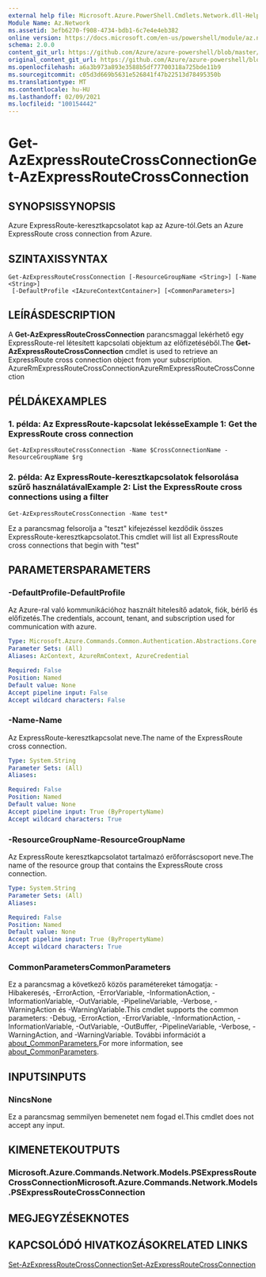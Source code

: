 ```yaml
---
external help file: Microsoft.Azure.PowerShell.Cmdlets.Network.dll-Help.xml
Module Name: Az.Network
ms.assetid: 3efb6270-f908-4734-bdb1-6c7e4e4eb382
online version: https://docs.microsoft.com/en-us/powershell/module/az.network/get-azexpressroutecrossconnection
schema: 2.0.0
content_git_url: https://github.com/Azure/azure-powershell/blob/master/src/Network/Network/help/Get-AzExpressRouteCrossConnection.md
original_content_git_url: https://github.com/Azure/azure-powershell/blob/master/src/Network/Network/help/Get-AzExpressRouteCrossConnection.md
ms.openlocfilehash: a6a3b973a893e3588b5df77700318a725bde11b9
ms.sourcegitcommit: c05d3d669b5631e526841f47b22513d78495350b
ms.translationtype: MT
ms.contentlocale: hu-HU
ms.lasthandoff: 02/09/2021
ms.locfileid: "100154442"
---
```

# <span data-ttu-id="6a8a8-101">Get-AzExpressRouteCrossConnection</span><span class="sxs-lookup"><span data-stu-id="6a8a8-101">Get-AzExpressRouteCrossConnection</span></span>

## <span data-ttu-id="6a8a8-102">SYNOPSIS</span><span class="sxs-lookup"><span data-stu-id="6a8a8-102">SYNOPSIS</span></span>
<span data-ttu-id="6a8a8-103">Azure ExpressRoute-keresztkapcsolatot kap az Azure-tól.</span><span class="sxs-lookup"><span data-stu-id="6a8a8-103">Gets an Azure ExpressRoute cross connection from Azure.</span></span>

## <span data-ttu-id="6a8a8-104">SZINTAXIS</span><span class="sxs-lookup"><span data-stu-id="6a8a8-104">SYNTAX</span></span>

```
Get-AzExpressRouteCrossConnection [-ResourceGroupName <String>] [-Name <String>]
 [-DefaultProfile <IAzureContextContainer>] [<CommonParameters>]
```

## <span data-ttu-id="6a8a8-105">LEÍRÁS</span><span class="sxs-lookup"><span data-stu-id="6a8a8-105">DESCRIPTION</span></span>
<span data-ttu-id="6a8a8-106">A **Get-AzExpressRouteCrossConnection** parancsmaggal lekérhető egy ExpressRoute-rel létesített kapcsolati objektum az előfizetéséből.</span><span class="sxs-lookup"><span data-stu-id="6a8a8-106">The **Get-AzExpressRouteCrossConnection** cmdlet is used to retrieve an ExpressRoute cross connection object from your subscription.</span></span>
<span data-ttu-id="6a8a8-107">AzureRmExpressRouteCrossConnection</span><span class="sxs-lookup"><span data-stu-id="6a8a8-107">AzureRmExpressRouteCrossConnection</span></span>

## <span data-ttu-id="6a8a8-108">PÉLDÁK</span><span class="sxs-lookup"><span data-stu-id="6a8a8-108">EXAMPLES</span></span>

### <span data-ttu-id="6a8a8-109">1. példa: Az ExpressRoute-kapcsolat lekésse</span><span class="sxs-lookup"><span data-stu-id="6a8a8-109">Example 1: Get the ExpressRoute cross connection</span></span>
```
Get-AzExpressRouteCrossConnection -Name $CrossConnectionName -ResourceGroupName $rg
```

### <span data-ttu-id="6a8a8-110">2. példa: Az ExpressRoute-keresztkapcsolatok felsorolása szűrő használatával</span><span class="sxs-lookup"><span data-stu-id="6a8a8-110">Example 2: List the ExpressRoute cross connections using a filter</span></span>
```
Get-AzExpressRouteCrossConnection -Name test*
```

<span data-ttu-id="6a8a8-111">Ez a parancsmag felsorolja a "teszt" kifejezéssel kezdődik összes ExpressRoute-keresztkapcsolatot.</span><span class="sxs-lookup"><span data-stu-id="6a8a8-111">This cmdlet will list all ExpressRoute cross connections that begin with "test"</span></span>

## <span data-ttu-id="6a8a8-112">PARAMETERS</span><span class="sxs-lookup"><span data-stu-id="6a8a8-112">PARAMETERS</span></span>

### <span data-ttu-id="6a8a8-113">-DefaultProfile</span><span class="sxs-lookup"><span data-stu-id="6a8a8-113">-DefaultProfile</span></span>
<span data-ttu-id="6a8a8-114">Az Azure-ral való kommunikációhoz használt hitelesítő adatok, fiók, bérlő és előfizetés.</span><span class="sxs-lookup"><span data-stu-id="6a8a8-114">The credentials, account, tenant, and subscription used for communication with azure.</span></span>

```yaml
Type: Microsoft.Azure.Commands.Common.Authentication.Abstractions.Core.IAzureContextContainer
Parameter Sets: (All)
Aliases: AzContext, AzureRmContext, AzureCredential

Required: False
Position: Named
Default value: None
Accept pipeline input: False
Accept wildcard characters: False
```

### <span data-ttu-id="6a8a8-115">-Name</span><span class="sxs-lookup"><span data-stu-id="6a8a8-115">-Name</span></span>
<span data-ttu-id="6a8a8-116">Az ExpressRoute-keresztkapcsolat neve.</span><span class="sxs-lookup"><span data-stu-id="6a8a8-116">The name of the ExpressRoute cross connection.</span></span>

```yaml
Type: System.String
Parameter Sets: (All)
Aliases:

Required: False
Position: Named
Default value: None
Accept pipeline input: True (ByPropertyName)
Accept wildcard characters: True
```

### <span data-ttu-id="6a8a8-117">-ResourceGroupName</span><span class="sxs-lookup"><span data-stu-id="6a8a8-117">-ResourceGroupName</span></span>
<span data-ttu-id="6a8a8-118">Az ExpressRoute keresztkapcsolatot tartalmazó erőforráscsoport neve.</span><span class="sxs-lookup"><span data-stu-id="6a8a8-118">The name of the resource group that contains the ExpressRoute cross connection.</span></span>

```yaml
Type: System.String
Parameter Sets: (All)
Aliases:

Required: False
Position: Named
Default value: None
Accept pipeline input: True (ByPropertyName)
Accept wildcard characters: True
```

### <span data-ttu-id="6a8a8-119">CommonParameters</span><span class="sxs-lookup"><span data-stu-id="6a8a8-119">CommonParameters</span></span>
<span data-ttu-id="6a8a8-120">Ez a parancsmag a következő közös paramétereket támogatja: -Hibakeresés, -ErrorAction, -ErrorVariable, -InformationAction, -InformationVariable, -OutVariable, -PipelineVariable, -Verbose, -WarningAction és -WarningVariable.</span><span class="sxs-lookup"><span data-stu-id="6a8a8-120">This cmdlet supports the common parameters: -Debug, -ErrorAction, -ErrorVariable, -InformationAction, -InformationVariable, -OutVariable, -OutBuffer, -PipelineVariable, -Verbose, -WarningAction, and -WarningVariable.</span></span> <span data-ttu-id="6a8a8-121">További információt a [about_CommonParameters.](http://go.microsoft.com/fwlink/?LinkID=113216)</span><span class="sxs-lookup"><span data-stu-id="6a8a8-121">For more information, see [about_CommonParameters](http://go.microsoft.com/fwlink/?LinkID=113216).</span></span>

## <span data-ttu-id="6a8a8-122">INPUTS</span><span class="sxs-lookup"><span data-stu-id="6a8a8-122">INPUTS</span></span>

### <span data-ttu-id="6a8a8-123">Nincs</span><span class="sxs-lookup"><span data-stu-id="6a8a8-123">None</span></span>
<span data-ttu-id="6a8a8-124">Ez a parancsmag semmilyen bemenetet nem fogad el.</span><span class="sxs-lookup"><span data-stu-id="6a8a8-124">This cmdlet does not accept any input.</span></span>

## <span data-ttu-id="6a8a8-125">KIMENETEK</span><span class="sxs-lookup"><span data-stu-id="6a8a8-125">OUTPUTS</span></span>

### <span data-ttu-id="6a8a8-126">Microsoft.Azure.Commands.Network.Models.PSExpressRouteCrossConnection</span><span class="sxs-lookup"><span data-stu-id="6a8a8-126">Microsoft.Azure.Commands.Network.Models.PSExpressRouteCrossConnection</span></span>

## <span data-ttu-id="6a8a8-127">MEGJEGYZÉSEK</span><span class="sxs-lookup"><span data-stu-id="6a8a8-127">NOTES</span></span>

## <span data-ttu-id="6a8a8-128">KAPCSOLÓDÓ HIVATKOZÁSOK</span><span class="sxs-lookup"><span data-stu-id="6a8a8-128">RELATED LINKS</span></span>

[<span data-ttu-id="6a8a8-129">Set-AzExpressRouteCrossConnection</span><span class="sxs-lookup"><span data-stu-id="6a8a8-129">Set-AzExpressRouteCrossConnection</span></span>](Set-AzExpressRouteCrossConnection.md)